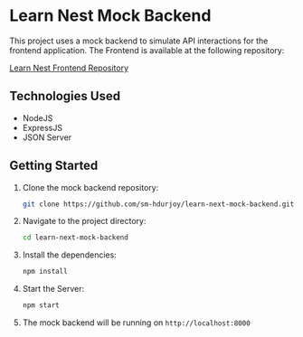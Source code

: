 # Learn Nest Mock Backend

This project uses a mock backend to simulate API interactions for the frontend application. The Frontend is available at the following repository:

[Learn Nest Frontend Repository](https://github.com/sm-hdurjoy/learn-nest-frontend)

## Technologies Used

- NodeJS
- ExpressJS
- JSON Server

## Getting Started

1. Clone the mock backend repository:
   ```sh
   git clone https://github.com/sm-hdurjoy/learn-next-mock-backend.git

2. Navigate to the project directory:
   ```sh
   cd learn-next-mock-backend

3. Install the dependencies:
   ```sh
   npm install

3. Start the Server:
   ```sh
   npm start

5. The mock backend will be running on `http://localhost:8000`
